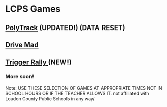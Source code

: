 # LCPS Games
## [PolyTrack](https://lcpsgames.github.io/polytrack/) (UPDATED!) (DATA RESET)
## [ Drive Mad ](https://lcpsgames.github.io/drivemad/) 
## [ Trigger Rally ](lcpsgames.github.io/TriggerRally/) (NEW!)
### More soon!









Note: USE THESE SELECTION OF GAMES AT APPROPRIATE TIMES NOT IN SCHOOL HOURS OR IF THE TEACHER ALLOWS IT.
not affiliated with Loudon County Public Schools in any way/
